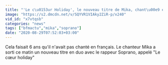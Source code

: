 ```yaml
---
title: "'Le c\u0153ur Holiday', le nouveau titre de Mika, chant\u00e9 en fran\u00e7ais en duo avec Soprano"
image: "https://s2.dmcdn.net/v/SQYVR1VIAky2ZiR-p/x240"
vid_id: "x7vtqsb"
categories: "news"
tags: ["bfmactu","mika","soprano"]
date: "2020-08-29T07:52:03+03:00"
---
```

Cela faisait 6 ans qu'il n'avait pas chanté en français. Le chanteur Mika a sorti ce matin un nouveau titre en duo avec le rappeur Soprano, appelé &quot;Le cœur holiday&quot;
